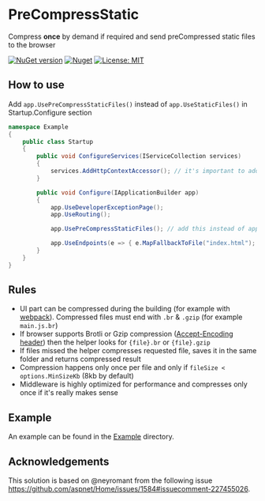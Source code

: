 # PreCompressStatic

Compress **once** by demand if required and send preCompressed static files to the browser

[![NuGet version](https://badge.fury.io/nu/PreCompressStatic.svg)](https://www.nuget.org/packages/PreCompressStatic)
[![Nuget](https://img.shields.io/nuget/dt/PreCompressStatic)](https://www.nuget.org/packages/PreCompressStatic)
[![License: MIT](https://img.shields.io/badge/License-MIT-yellow.svg)](https://opensource.org/licenses/MIT)

## How to use

Add `app.UsePreCompressStaticFiles()` instead of `app.UseStaticFiles()` in Startup.Configure section

```c#
namespace Example
{
    public class Startup
    {
        public void ConfigureServices(IServiceCollection services)
        {
            services.AddHttpContextAccessor(); // it's important to add
        }

        public void Configure(IApplicationBuilder app)
        {
            app.UseDeveloperExceptionPage();
            app.UseRouting();

            app.UsePreCompressStaticFiles(); // add this instead of app.UseStaticFiles();

            app.UseEndpoints(e => { e.MapFallbackToFile("index.html"); });
        }
    }
}
```

## Rules

- UI part can be compressed during the building (for example with [webpack](https://webpack.js.org/)). Compressed files must end with `.br` & `.gzip` (for example `main.js.br`)
- If browser supports Brotli or Gzip compression ([Accept-Encoding header](https://developer.mozilla.org/en-US/docs/Web/HTTP/Headers/Accept-Encoding)) then the helper looks for `{file}.br` or `{file}.gzip`
- If files missed the helper compresses requested file, saves it in the same folder and returns compressed result
- Compression happens only once per file and only if `fileSize < options.MinSizeKb` (8kb by default)
- Middleware is highly optimized for performance and compresses only once if it's really makes sense

## Example

An example can be found in the [Example](https://github.com/Yegorich555/PreCompressStatic/tree/master/Example) directory.

## Acknowledgements

This solution is based on @neyromant from the following issue <https://github.com/aspnet/Home/issues/1584#issuecomment-227455026>.
